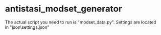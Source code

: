 # antistasi_modset_generator
 
The actual script you need to run is "modset_data.py". Settings are located in "json\settings.json"